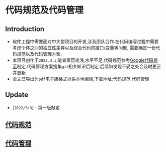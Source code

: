 代码规范及代码管理
===

## Introduction
- 软件工程中需要面对中大型项目的开发,涉及团队合作.在代码编写过程中需要考虑个体之间的独立性差异以及综合代码的接口/变量等问题,
需要确定一份代码规范以及代码管理方案.<br>
- 本项目创作于`2022.3.3`,笔者资历尚浅,水平不足,代码规范参考[Google代码规范](https://zh-google-styleguide.readthedocs.io/en/latest/google-cpp-styleguide/contents/)制定.代码管理方案搜集`git`相关知识后制定.后续如发现不妥之处会及时更正并更新.<br>
- 全文已导出为`pdf`电子版格式以供本地阅读,下载地址:[代码规范](https://github.com/learner-lu/code-sepcification/releases/download/v1.0.0/code-specification.pdf) [代码管理]()

## Update
- [`2022/3/3`] - 第一版敲定

## [代码规范](代码规范.md)
## [代码管理](代码管理.md)